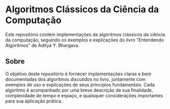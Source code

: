# Algoritmos Clássicos da Ciência da Computação

Este repositório contém implementações de algoritmos clássicos da ciência da computação, seguindo os exemplos e explicações do livro "Entendendo Algoritmos" de Aditya Y. Bhargava. 

## Sobre

O objetivo deste repositório é fornecer implementações claras e bem documentadas dos algoritmos discutidos no livro, juntamente com exemplos de uso e explicações de seus princípios fundamentais. Cada algoritmo é acompanhado por uma breve descrição de sua finalidade, complexidade de tempo e espaço, e quaisquer considerações importantes para sua aplicação prática.